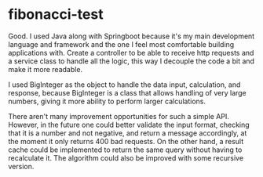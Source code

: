 # fibonacci-test

Good. I used Java along with Springboot because it's my main development language and framework and the one I feel most comfortable building applications with.
Create a controller to be able to receive http requests and a service class to handle all the logic, this way I decouple the code a bit and make it more readable.

I used BigInteger as the object to handle the data input, calculation, and response, because BigInteger is a class that allows handling of very large numbers, giving it more ability to perform larger calculations.

There aren't many improvement opportunities for such a simple API. However, in the future one could better validate the input format, checking that it is a number and not negative,
and return a message accordingly, at the moment it only returns 400 bad requests. On the other hand, a result cache could be implemented to return
the same query without having to recalculate it. The algorithm could also be improved with some recursive version.
